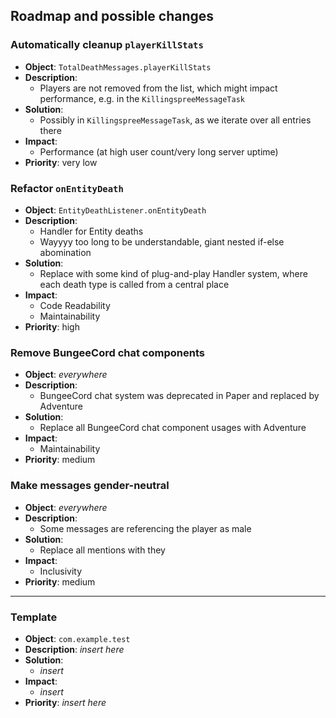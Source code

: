 ## Roadmap and possible changes

### Automatically cleanup `playerKillStats`

- **Object**: `TotalDeathMessages.playerKillStats`
- **Description**:
  - Players are not removed from the list, which might impact performance, e.g. in the `KillingspreeMessageTask`
- **Solution**:
  - Possibly in `KillingspreeMessageTask`, as we iterate over all entries there
- **Impact**:
  - Performance (at high user count/very long server uptime)
- **Priority**: very low

### Refactor `onEntityDeath`
- **Object**: `EntityDeathListener.onEntityDeath`
- **Description**:
  - Handler for Entity deaths
  - Wayyyy too long to be understandable, giant nested if-else abomination
- **Solution**:
  - Replace with some kind of plug-and-play Handler system, where each death type is called from a central place
- **Impact**:
  - Code Readability
  - Maintainability
- **Priority**: high

### Remove BungeeCord chat components
- **Object**: *everywhere*
- **Description**:
  - BungeeCord chat system was deprecated in Paper and replaced by Adventure
- **Solution**:
  - Replace all BungeeCord chat component usages with Adventure
- **Impact**:
  - Maintainability
- **Priority**: medium

### Make messages gender-neutral
- **Object**: *everywhere*
- **Description**:
  - Some messages are referencing the player as male
- **Solution**:
  - Replace all mentions with they
- **Impact**:
  - Inclusivity
- **Priority**: medium
---
### Template

- **Object**: `com.example.test`
- **Description**: *insert here*
- **Solution**:
  - *insert*
- **Impact**:
  - *insert*
- **Priority**: *insert here*